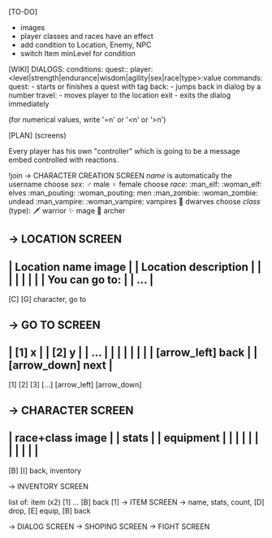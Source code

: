 [TO-DO]
- images
- player classes and races have an effect
- add condition to Location, Enemy, NPC
- switch Item minLevel for condition

[WIKI]
DIALOGS:
    conditions:
        quest:<phase>:<tag>
        player:<level|strength|endurance|wisdom|agility|sex|race|type>:value
    commands:
        quest:<tag> - starts or finishes a quest with tag
        back:<number> - jumps back in dialog by a number
        travel:<location name> - moves player to the location
        exit - exits the dialog immediately

(for numerical values, write '=n' or '<n' or '>n')

[PLAN] (screens)

Every player has his own "controller" which is going to be a message embed controlled with reactions.

!join -> CHARACTER CREATION SCREEN
*name* is automatically the username
choose *sex*: :male_sign: male :female_sign: female
choose *race*: :man_elf: :woman_elf:  elves :man_pouting: :woman_pouting: men :man_zombie: :woman_zombie: undead :man_vampire: :woman_vampire: vampires :bearded_person: dwarves
choose *class* (type): :dagger:  warrior :sparkles: mage :bow_and_arrow: archer

-> LOCATION SCREEN
-----------------------------------
| Location name             image |
| Location description            |
|                                 |
|                                 |
|                                 |
| You can go to:                  |
| ...                             |
-----------------------------------
[C] [G]
character, go to

-> GO TO SCREEN
-----------------------------------
| [1] x                           |
| [2] y                           |
| ...                             |
|                                 |
|                                 |
|                                 |
| [arrow_left] back               |
| [arrow_down] next               |
-----------------------------------
[1] [2] [3] [...] [arrow_left] [arrow_down]

-> CHARACTER SCREEN
-----------------------------------
| race+class                image |
| stats                           |
| equipment                       |
|                                 |
|                                 |
|                                 |
|                                 |
|                                 |
-----------------------------------
[B] [I]
back, inventory

-> INVENTORY SCREEN

list of: item (x2) [1] ... [B] back
[1] -> ITEM SCREEN -> name, stats, count, [D] drop, [E] equip, [B] back

-> DIALOG SCREEN
-> SHOPING SCREEN
-> FIGHT SCREEN